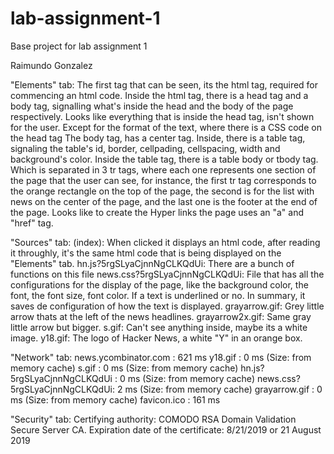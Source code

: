 # lab-assignment-1
Base project for lab assignment 1

Raimundo Gonzalez

"Elements" tab:  The first tag that can be seen, its the html tag, required for commencing an html code.
Inside the html tag, there is a head tag and a body tag, signalling what's inside the head and the body of the page respectively. 
Looks like everything that is inside the head tag, isn't shown for the user. Except for the format of the text, where there is a CSS code on the head tag
The body tag, has a center tag. Inside, there is a table tag, signaling the table's id, border, cellpading, cellspacing, width and background's color. 
Inside the table tag, there is a table body or tbody tag. Which is separated in 3 tr tags, where each one represents one
section of the page that the user can see, for instance, the first tr tag corresponds to the orange rectangle on the top
of the page, the second is for the list with news on the center of the page, and the last one is the footer at the end
of the page. Looks like to create the Hyper links the page uses an "a" and "href" tag.

"Sources" tab: 
(index): When clicked it displays an html code, after reading it throughly, it's the same html code that is being displayed on
the "Elements" tab.
hn.js?5rgSLyaCjnnNgCLKQdUi: There are a bunch of functions on this file
news.css?5rgSLyaCjnnNgCLKQdUi: File that has all the configurations for the display of the page, like the background
color, the font, the font size, font color. If a text is underlined or no. In summary, it saves de configuration of how
the text is displayed.
grayarrow.gif: Grey little arrow thats at the left of the news headlines.
grayarrow2x.gif: Same gray little arrow but bigger.
s.gif: Can't see anything inside, maybe its a white image.
y18.gif: The logo of Hacker News, a white "Y" in an orange box.

"Network" tab:
news.ycombinator.com : 621 ms
y18.gif : 0 ms (Size: from memory cache)
s.gif : 0 ms (Size: from memory cache)
hn.js?5rgSLyaCjnnNgCLKQdUi : 0 ms (Size: from memory cache)
news.css?5rgSLyaCjnnNgCLKQdUi: 2 ms (Size: from memory cache)
grayarrow.gif : 0 ms (Size: from memory cache)
favicon.ico : 161 ms

"Security" tab:
Certifying authority: COMODO RSA Domain Validation Secure Server CA.
Expiration date of the certificate: 8/21/2019 or 21 August 2019